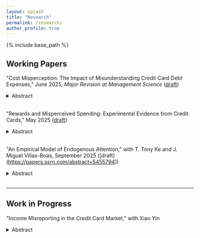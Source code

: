 ```yaml
---
layout: splash
title: "Research"
permalink: /research/
author_profile: true
---
```


{% include base_path %}

Working Papers
-----
"Cost Misperception: The Impact of Misunderstanding Credit Card Debt Expenses," June 2025, *Major Revision at Management Science* ([draft](https://papers.ssrn.com/sol3/papers.cfm?abstract_id=4256372))
<details>
<summary>Abstract</summary>
<br>
This paper investigates consumer misperceptions of credit card debt interest costs using administrative data, surveys, and randomized controlled trials. Our findings indicate that borrowers exhibit inaccurate perceptions of the interest costs of unsecured debt, resulting in substantial debt accumulation. A one percentage point lower perceived interest rate leads to 5% higher credit card debt relative to the pre-treatment average. These misperceptions are likely to stem from mistakes driven by financial literacy, particularly in luxury spending decisions, rather than imperfect knowledge of current debt levels or liquidity constraints.
<br>
<img src="/images/debt-bias.png" alt="Interest Rate Misperception and Debt" width="400"/>
<img src="/images/pr_revision.png" alt="Perceived Interest Rate Revision" width="400"/>
</details>
<br/>  

"Rewards and Misperceived Spending: Experimental Evidence from Credit Cards," May 2025 ([draft](https://ssrn.com/abstract=4497019))
<details>
<summary>Abstract</summary>
<br>
Using proprietary data, a survey, and an experiment with a major bank in China, this paper studies how credit card rewards affect perceived and actual consumer spending. A larger reward variety increases spending in both rewarded and unrewarded categories. While consumers accurately predict rewarded spending, they tend to underestimate total spending. A potential channel is that consumers overlook follow-on purchases that are complementary to the initial rewarded purchases. This misperception distorts consumption and incentivizes firms to offer excessive rewards, generating cross-subsidies from naive to sophisticated consumers.
<br>
<img src="/images/reward-rd.png" alt="Reward Effect using Fuzzy RD" width="800"/>
</details>
<br/>

"An Empirical Model of Endogenous Attention," with T. Tony Ke and J. Miguel Villas-Boas, September 2025 ([draft] (https://papers.ssrn.com/abstract=5455794))
<details>
<summary>Abstract</summary>
<br>
Before making a choice, individuals can gradually gather information on multiple different possible alternatives. Analysts may observe how long individuals spend gathering information on each alternative, when they switch from one alternative to another, and when they ultimately make their final choice. We develop an empirical model on this choice process, endogenizing the choice of which alternative the individual obtains information from at each point in time, and estimate the model with data from eye-tracking experiments. The empirical analysis yields estimates of the relative size of search costs, attention switching costs, and informativeness of search for information. Counterfactual analysis shows that higher attention switching costs reduce search duration and induce fewer attention switches; in comparison, higher search costs also reduce search duration but induce more attention switches. The model also delivers that there is a positive correlation between attention to an alternative and the likelihood of that alternative being chosen, through the individuals choosing to learn more about the alternatives for which the individuals have beliefs of a higher preference.
<br>
<img src="/images/search-mdp.png" alt="Optimal Search Policy" width="800"/>
</details>
<br/>

-----

Work in Progress
-----

"Income Misreporting in the Credit Card Market," with Xiao Yin
<details>
<summary>Abstract</summary>
<br>
(Preliminary) In the process of acquiring credit cards, consumers often self-report their income levels, a practice that tends to be prone to unverified overstatements. We empirically investigate into the existence of such income misrepresentation and assess whether financial institutions take this potential exaggeration into account. Collaborating with a leading commercial bank in China, we survey consumers on their income growth rates. By utilizing these reported growth rates and current incomes, we infer the consumers' actual income at the time of their credit card application. Our findings indicate a significant degree of income over-reporting among consumers, with an average exaggeration of approximately 30%. Further, we employ a quasi-experimental approach to determine the causal effect of this income misreporting on the allocation of credit limits. Our results suggest that the bank does, in fact, take into account such misreporting behaviors: income exaggerated by 10% decreases credit limit by around 100 US dollars. This study provides insights into consumer behaviors in credit card applications and the corresponding response of financial institutions.
<br>
<img src="/images/income.png" alt="Event Study" width="400"/>
</details>
<br/>
